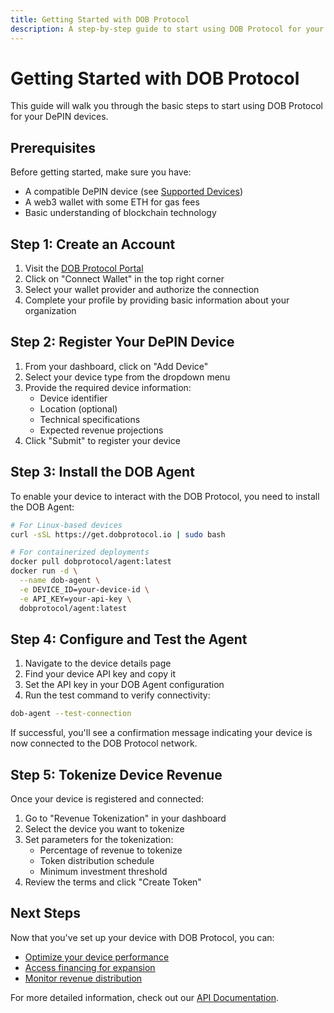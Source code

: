 ```yaml
---
title: Getting Started with DOB Protocol
description: A step-by-step guide to start using DOB Protocol for your DePIN devices
---
```


# Getting Started with DOB Protocol

This guide will walk you through the basic steps to start using DOB Protocol for your DePIN devices.

## Prerequisites

Before getting started, make sure you have:

- A compatible DePIN device (see [Supported Devices](/technology/supported-devices))
- A web3 wallet with some ETH for gas fees
- Basic understanding of blockchain technology

## Step 1: Create an Account

1. Visit the [DOB Protocol Portal](https://portal.dobprotocol.io)
2. Click on "Connect Wallet" in the top right corner
3. Select your wallet provider and authorize the connection
4. Complete your profile by providing basic information about your organization

## Step 2: Register Your DePIN Device

1. From your dashboard, click on "Add Device"
2. Select your device type from the dropdown menu
3. Provide the required device information:
   - Device identifier
   - Location (optional)
   - Technical specifications
   - Expected revenue projections
4. Click "Submit" to register your device

## Step 3: Install the DOB Agent

To enable your device to interact with the DOB Protocol, you need to install the DOB Agent:

```bash
# For Linux-based devices
curl -sSL https://get.dobprotocol.io | sudo bash

# For containerized deployments
docker pull dobprotocol/agent:latest
docker run -d \
  --name dob-agent \
  -e DEVICE_ID=your-device-id \
  -e API_KEY=your-api-key \
  dobprotocol/agent:latest
```

## Step 4: Configure and Test the Agent

1. Navigate to the device details page
2. Find your device API key and copy it
3. Set the API key in your DOB Agent configuration
4. Run the test command to verify connectivity:

```bash
dob-agent --test-connection
```

If successful, you'll see a confirmation message indicating your device is now connected to the DOB Protocol network.

## Step 5: Tokenize Device Revenue

Once your device is registered and connected:

1. Go to "Revenue Tokenization" in your dashboard
2. Select the device you want to tokenize
3. Set parameters for the tokenization:
   - Percentage of revenue to tokenize
   - Token distribution schedule
   - Minimum investment threshold
4. Review the terms and click "Create Token"

## Next Steps

Now that you've set up your device with DOB Protocol, you can:

- [Optimize your device performance](/guides/performance-optimization)
- [Access financing for expansion](/guides/depin-financing)
- [Monitor revenue distribution](/guides/monitoring-revenue)

For more detailed information, check out our [API Documentation](/technology/api-reference).
